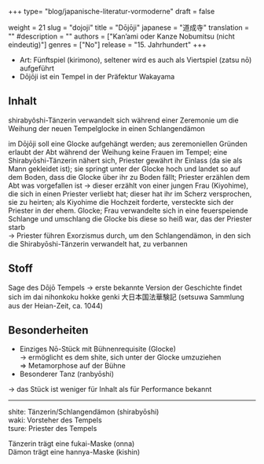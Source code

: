 +++
type= "blog/japanische-literatur-vormoderne"
draft = false

weight = 21
slug = "dojoji"
title = "Dōjōji"
japanese = "道成寺"
translation = ""
#description = ""
authors = ["Kan’ami oder Kanze Nobumitsu (nicht eindeutig)"]
genres = ["No"]
release = "15. Jahrhundert"
+++


- Art: Fünftspiel (kirimono), seltener wird es auch als Viertspiel (zatsu nō) aufgeführt
- Dōjōji ist ein Tempel in der Präfektur Wakayama

## Inhalt

shirabyôshi-Tänzerin verwandelt sich während einer Zeremonie um die Weihung der neuen Tempelglocke in einen Schlangendämon


im Dōjōji soll eine Glocke aufgehängt werden; aus zeremoniellen Gründen erlaubt der Abt während der Weihung keine Frauen im Tempel; eine Shirabyōshi-Tänzerin nähert sich, Priester gewährt ihr Einlass (da sie als Mann gekleidet ist); sie springt unter der Glocke hoch und landet so auf dem Boden, dass die Glocke über ihr zu Boden fällt; Priester erzählen dem Abt was vorgefallen ist -> dieser erzählt von einer jungen Frau (Kiyohime), die sich in einen Priester verliebt hat; dieser hat ihr im Scherz versprochen, sie zu heirten; als Kiyohime die Hochzeit forderte, versteckte sich der Priester in der ehem. Glocke; Frau verwandelte sich in eine feuerspeiende Schlange und umschlang die Glocke bis diese so heiß war, das der Priester starb  
-> Priester führen Exorzismus durch, um den Schlangendämon, in den sich die Shirabyōshi-Tänzerin verwandelt hat, zu verbannen

## Stoff

Sage des Dōjō Tempels -> erste bekannte Version der Geschichte findet sich im dai nihonkoku hokke genki 大日本国法華験記 (setsuwa Sammlung aus der Heian-Zeit, ca. 1044)

## Besonderheiten

- Einziges Nō-Stück mit Bühnenrequisite (Glocke)  
-> ermöglicht es dem shite, sich unter der Glocke umzuziehen  
=> Metamorphose auf der Bühne
- Besonderer Tanz (ranbyōshi)

-> das Stück ist weniger für Inhalt als für Performance bekannt

---

shite: Tänzerin/Schlangendämon (shirabyōshi)  
waki: Vorsteher des Tempels  
tsure: Priester des Tempels

Tänzerin trägt eine fukai-Maske (onna)  
Dämon trägt eine hannya-Maske (kishin)
